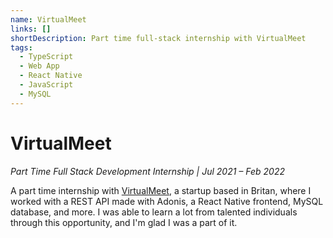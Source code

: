 ```yaml
---
name: VirtualMeet
links: []
shortDescription: Part time full-stack internship with VirtualMeet
tags:
  - TypeScript
  - Web App
  - React Native
  - JavaScript
  - MySQL
---
```


# VirtualMeet

*Part Time Full Stack Development Internship | Jul 2021 – Feb 2022*

A part time internship with [VirtualMeet](https://www.virtualmeet.com/), a startup based in Britan, where I worked with a REST API made with Adonis, a React Native frontend, MySQL database, and more. I was able to learn a lot from talented individuals through this opportunity, and I'm glad I was a part of it.
